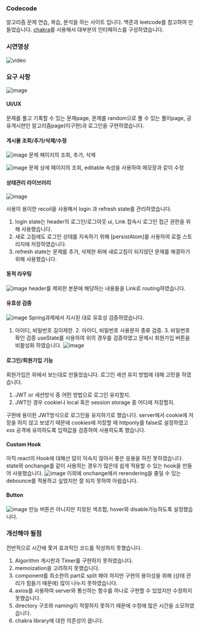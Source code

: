 ### Codecode

알고리즘 문제 연습, 복습, 분석을 하는 사이트 입니다.
백준과 leetcode를 참고하여 만들었습니다. [chakra](https://v2.chakra-ui.com/)를 사용해서 대부분의 인터페이스를 구성하였습니다.

### 시연영상
![video](https://github.com/eunsik-kim/Codecode/assets/153556378/8efbf195-babe-497d-8b07-eb06f41853e6)

### 요구 사항
![image](https://github.com/eunsik-kim/Codecode/assets/153556378/f1879f84-6c73-45cc-a1c2-9f911e175f47)

#### UI/UX
문제를 풀고 기록할 수 있는 문제page, 문제를 random으로 풀 수 있는 풀이page, 공유게시판인 알고리즘page(미구현)과 로그인을 구현하였습니다.

#### 게시물 조회/추가/삭제/수정 

![image](https://github.com/eunsik-kim/Codecode/assets/153556378/5ee17070-99ea-430e-8e17-ce0931b121a4)
문제 페이지의 조회, 추가, 삭제

![image](https://github.com/eunsik-kim/Codecode/assets/153556378/ff24211a-74fc-4505-9f5c-76f246ab2bf4)
문제 상세 페이지의 조회, editable 속성을 사용하여 메모장과 같이 수정

#### 상태관리 라이브러리
![image](https://github.com/eunsik-kim/Codecode/assets/153556378/b36d9c36-66fd-4000-9827-2986b4c4490c)

사용이 용이한 recoil을 사용해서 login 과 refresh state를 관리하였습니다.
1. login state는 header의 로그인/로그아웃 ui, Link 접속시 로그인 접근 권한을 위해 사용했습니다.
2. 새로 고침에도 로그인 상태를 지속하기 위해 [persistAtom]를 사용하여 로컬 스토리지에 저장하였습니다.
3. refresh state는 문제를 추가, 삭제한 뒤에 새로고침이 되지않던 문제를 해결하기 위해 사용했습니다.

#### 동적 라우팅
![image](https://github.com/eunsik-kim/Codecode/assets/153556378/7558994b-5dfa-4f05-a9bb-46a7e7a100a8)
header를 제외한 본문에 해당하는 내용들을 Link로 routing하였습니다.

#### 유효성 검증
![image](https://github.com/eunsik-kim/Codecode/assets/153556378/80166c0b-1618-4279-9cdd-462f9a18bb13)
Spring과제에서 지시된 대로 유효성 검증하였습니다.
1. 아이디, 비밀번호 길이제한. 2. 아이디, 비밀번호 사용문자 종류 검증. 3. 비밀번호 확인 검증
useState를 사용하여 위의 경우를 검증하였고 문제시 회원가입 버튼을 비활성화 하였습니다.
![image](https://github.com/eunsik-kim/Codecode/assets/153556378/a9e13741-8692-4c66-b38e-2444f095606a)

#### 로그인/회원가입 기능
회원가입은 위에서 보는대로 만들었습니다.
로그인 세션 유지 방법에 대해 고민을 하였습니다.
1. JWT or 세션방식 중 어떤 방법으로 로그인 유지할지.
2. JWT인 경우 cookie나 local 혹은 session storage 중 어디에 저장할지.

구현에 용이한 JWT방식으로 로그인을 유지하기로 했습니다. server에서 cookie에 저장을 하지 않고 보냈기 때문에
cookies에 저장할 때 httponly를 false로 설정하였고 xss 공격에 유의하도록 입력값을 검증하여 사용하도록 했습니다.

#### Custom Hook
아직 react의 Hook에 대해선 많이 익숙치 않아서 좋은 응용을 하진 못하였습니다. 
state와 onchange를 같이 사용하는 경우가 많은데 쉽게 적용할 수 있는 hook을 만들어 사용했습니다.
![image](https://github.com/eunsik-kim/Codecode/assets/153556378/d412908d-8e72-436f-b9dd-bafada604634)
이외에 onchange에서 rerendering을 줄일 수 있는 debounce를 적용하고 싶었지만 잘 되지 못하여 아쉽습니다.

#### Button
![image](https://github.com/eunsik-kim/Codecode/assets/153556378/0c4bfe68-83d9-428f-9f93-b055eecd5685)
만능 버튼은 아니지만 지정된 색조합, hover와 disable가능하도록 설정했습니다.

### 개선해야 될점
전반적으로 시간에 쫓겨 효과적인 코드를 작성하지 못했습니다.
1. Algorithm 게시판과 Timer를 구현하지 못하였습니다.
2. memoization을 고려하지 못했습니다.
3. component를 최소한의 part로 split 해야 하지만 구현의 용이성을 위해 (상태 관리가 힘들기 때문에) 많이 나누지 못하였습니다.
4. axios를 사용하여 server와 통신하는 함수를 하나로 구현할 수 있었지만 수정하지 못했습니다.
5. directory 구조와 naming이 적절하지 못하기 때문에 수정에 많은 시간을 소모하였습니다.
6. chakra library에 대한 의존성이 큽니다.


